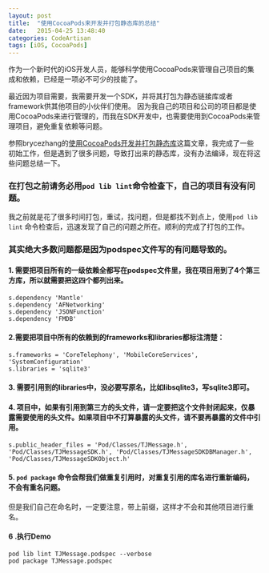 ```yaml
---
layout: post  
title:  "使用CocoaPods来开发并打包静态库的总结"  
date:   2015-04-25 13:48:40  
categories: CodeArtisan  
tags: [iOS, CocoaPods]  
---
```


作为一个新时代的iOS开发人员，能够科学使用CocoaPods来管理自己项目的集成和依赖，已经是一项必不可少的技能了。

最近因为项目需要，我需要开发一个SDK，并将其打包为静态链接库或者framework供其他项目的小伙伴们使用。
因为我自己的项目和公司的项目都是使用CocoaPods来进行管理的，而我在SDK开发中，也需要使用到CocoaPods来管理项目，避免重复依赖等问题。

参照brycezhang的[使用CocoaPods开发并打包静态库](http://www.cnblogs.com/brycezhang/p/4117180.html)这篇文章，我完成了一些初始工作，但是遇到了很多问题，导致打出来的静态库，没有办法编译，现在将这些问题总结一下。

### 在打包之前请务必用`pod lib lint`命令检查下，自己的项目有没有问题。    
我之前就是花了很多时间打包，重试，找问题，但是都找不到点上，使用`pod lib lint` 命令检查后，迅速发现了自己的问题之所在。顺利的完成了打包的工作。    

### 其实绝大多数问题都是因为podspec文件写的有问题导致的。 

#### 1. 需要把项目所有的一级依赖全都写在podspec文件里，我在项目用到了4个第三方库，所以就需要把这四个都列出来。   

	s.dependency 'Mantle'
	s.dependency 'AFNetworking'
	s.dependency 'JSONFunction'
	s.dependency 'FMDB'

#### 2.需要把项目中所有的依赖到的frameworks和libraries都标注清楚：

	s.frameworks = 'CoreTelephony', 'MobileCoreServices', 'SystemConfiguration'
	s.libraries = 'sqlite3'

#### 3. 需要引用到的libraries中，没必要写原名，比如libsqlite3，写sqlite3即可。

#### 4. 项目中，如果有引用到第三方的头文件，请一定要把这个文件封闭起来，仅暴露需要使用的头文件。如果项目中不打算暴露的头文件，请不要再暴露的文件中引用。

	s.public_header_files = 'Pod/Classes/TJMessage.h', 'Pod/Classes/TJMessageSDK.h', 'Pod/Classes/TJMessageSDKDBManager.h', 'Pod/Classes/TJMessageSDKObject.h'


#### 5. `pod package` 命令会帮我们做重复引用时，对重复引用的库名进行重新编码，不会有重名问题。
但是我们自己在命名时，一定要注意，带上前缀，这样才不会和其他项目进行重名。    

#### 6 .执行Demo   

	pod lib lint TJMessage.podspec --verbose
	pod package TJMessage.podspec    
